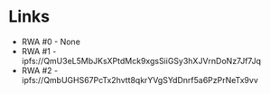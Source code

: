 # Links

- RWA #0 - None
- RWA #1 - ipfs://QmU3eL5MbJKsXPtdMck9xgsSiiGSy3hXJVrnDoNz7Jf7Jq
- RWA #2 - ipfs://QmbUGHS67PcTx2hvtt8qkrYVgSYdDnrf5a6PzPrNeTx9vv
